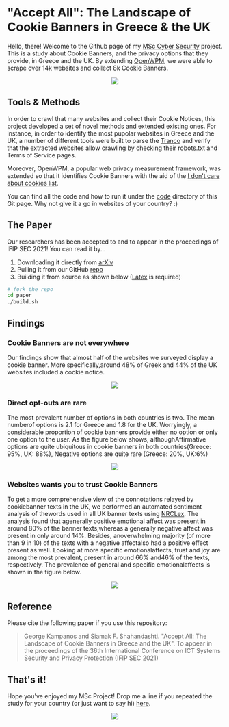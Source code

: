 <h1>"Accept All": The Landscape of Cookie Banners in Greece & the UK</h1>
<p>Hello, there! Welcome to the Github page of my <a href="https://www.york.ac.uk/study/postgraduate-taught/courses/msc-cyber-security/" target="_blank">MSc Cyber Security</a> project. This is a study about Cookie Banners, and the privacy options that they provide, in Greece and the UK. By extending <a href="https://github.com/mozilla/OpenWPM" target="_blank">OpenWPM</a>, we were able to scrape over 14k websites and collect 8k Cookie Banners.</p>

<p align="center">
<img src="https://media.giphy.com/media/2wZVM6cABptwvoZ4Gx/giphy.gif" />
</p>

<h2>Tools & Methods</h2>
<p>In order to crawl that many websites and collect their Cookie Notices, this project developed a set of novel methods and extended existing ones. For instance, in order to identify the most pupolar websites in Greece and the UK, a number of different tools were built to parse the <a href="https://tranco-list.eu" target="_blank">Tranco</a> and verify that the extracted websites allow crawling by checking their robots.txt and Terms of Service pages.</p>

<p>Moreover, OpenWPM, a popular web privacy measurement framework, was extended so that it identifies Cookie Banners with the aid of the <a href="https://www.i-dont-care-about-cookies.eu" target="_blank">I don't care about cookies list</a>.</p>

<p>You can find all the code and how to run it under the <a href="https://github.com/george-kampanos/i-like-cookies/tree/master/code" target="_blank">code</a> directory of this Git page. Why not give it a go in websites of your country? :) </p>

<h2>The Paper</h2>
Our researchers has been accepted to and to appear in the proceedings of IFIP SEC 2021! You can read it by... 

1. Downloading it directly from <a href="#" target="_blank">arXiv</a>
2. Pulling it from our GitHub <a href="https://github.com/kampanosg/i-like-cookies/blob/master/paper/main.pdf" target="_blank">repo</a>
3. Building it from source as shown below (<a href="https://www.latex-project.org/get/" target="_blank">Latex</a> is required)


```sh
# fork the repo
cd paper
./build.sh
```

<h2>Findings</h2>

<h3>Cookie Banners are not everywhere</h3>
<p>Our  findings  show  that  almost half of the websites we surveyed display a cookie banner. More specifically,around 48% of Greek and 44% of the UK websites included a cookie notice.</p>
<p align="center">
<img src="https://github.com/kampanosg/i-like-cookies/blob/master/paper/example_data/fig1.png?raw=true" />
</p>

<h3>Direct opt-outs are rare</h3>
<p>The most prevalent number of options in both countries is two. The mean numberof options is 2.1 for Greece and 1.8 for the UK. Worryingly,  a  considerable  proportion  of  cookie banners provide either no option or only one option to the user. As the figure below shows, althoughAffirmative  options  are  quite  ubiquitous  in  cookie  banners  in  both  countries(Greece:  95%,  UK:  88%),  Negative  options  are  quite  rare  (Greece:  20%,  UK:6%)</p>

<p align="center">
<img src="https://github.com/kampanosg/i-like-cookies/blob/master/paper/example_data/fig2.png?raw=true" />
</p>

<h3>Websites wants you to trust Cookie Banners</h3>
<p>To  get  a  more  comprehensive  view  of  the  connotations  relayed  by  cookiebanner texts in the UK, we performed an automated sentiment analysis of thewords used in all UK banner texts using <a href="https://github.com/metalcorebear/NRCLex" target="_blank">NRCLex</a>. The analysis found that agenerally positive emotional affect was present in around 80% of the banner texts,whereas a generally negative affect was present in only around 14%. Besides, anoverwhelming majority (of more than 9 in 10) of the texts with a negative affectalso  had  a  positive  effect  present  as  well.  Looking  at  more  specific  emotionalaffects, trust and joy are among the most prevalent, present in around 66% and46% of the texts, respectively. The prevalence of general and specific emotionalaffects is shown in the figure below.</p>

<p align="center">
<img src="https://github.com/kampanosg/i-like-cookies/blob/master/paper/example_data/fig3.png?raw=true" />
</p>

<h2>Reference</h2>
<p>Please cite the following paper if you use this repository:</p>
<blockquote>George Kampanos and Siamak F. Shahandashti. "Accept All: The Landscape of Cookie Banners in Greece and the UK". To appear in the proceedings of the 36th International Conference on ICT Systems Security and Privacy Protection (IFIP SEC 2021)</blockquote>


<h2>That's it!</h2>
Hope you've enjoyed my MSc Project! Drop me a line if you repeated the study for your country (or just want to say hi) <a href="https://uk.linkedin.com/in/kampanosg" target="_blank">here</a>. 

<p align="center">
  <img src="https://media.giphy.com/media/syBlSgDbjsMHC/giphy.gif" />
</p>
